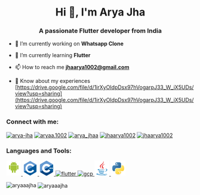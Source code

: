 <h1 align="center">Hi 👋, I'm Arya Jha</h1>
<h3 align="center">A passionate Flutter developer from India</h3>

- 🔭 I’m currently working on **Whatsapp Clone**

- 🌱 I’m currently learning **Flutter**

- 📫 How to reach me **jhaarya1002@gmail.com**

- 📄 Know about my experiences [https://drive.google.com/file/d/1irXyOIdpDsx97hVogarpJ33_W_iX5UDs/view?usp=sharing](https://drive.google.com/file/d/1irXyOIdpDsx97hVogarpJ33_W_iX5UDs/view?usp=sharing)

<h3 align="left">Connect with me:</h3>
<p align="left">
<a href="https://stackoverflow.com/users/arya-jha" target="blank"><img align="center" src="https://raw.githubusercontent.com/rahuldkjain/github-profile-readme-generator/master/src/images/icons/Social/stack-overflow.svg" alt="arya-jha" height="30" width="40" /></a>
<a href="https://instagram.com/aryaa.1002" target="blank"><img align="center" src="https://raw.githubusercontent.com/rahuldkjain/github-profile-readme-generator/master/src/images/icons/Social/instagram.svg" alt="aryaa.1002" height="30" width="40" /></a>
<a href="https://www.codechef.com/users/arya_jhaa" target="blank"><img align="center" src="https://cdn.jsdelivr.net/npm/simple-icons@3.1.0/icons/codechef.svg" alt="arya_jhaa" height="30" width="40" /></a>
<a href="https://www.hackerrank.com/jhaarya1002" target="blank"><img align="center" src="https://raw.githubusercontent.com/rahuldkjain/github-profile-readme-generator/master/src/images/icons/Social/hackerrank.svg" alt="jhaarya1002" height="30" width="40" /></a>
<a href="https://auth.geeksforgeeks.org/user/jhaarya1002" target="blank"><img align="center" src="https://raw.githubusercontent.com/rahuldkjain/github-profile-readme-generator/master/src/images/icons/Social/geeks-for-geeks.svg" alt="jhaarya1002" height="30" width="40" /></a>
</p>

<h3 align="left">Languages and Tools:</h3>
<p align="left"> <a href="https://developer.android.com" target="_blank" rel="noreferrer"> <img src="https://raw.githubusercontent.com/devicons/devicon/master/icons/android/android-original-wordmark.svg" alt="android" width="40" height="40"/> </a> <a href="https://www.cprogramming.com/" target="_blank" rel="noreferrer"> <img src="https://raw.githubusercontent.com/devicons/devicon/master/icons/c/c-original.svg" alt="c" width="40" height="40"/> </a> <a href="https://www.w3schools.com/cpp/" target="_blank" rel="noreferrer"> <img src="https://raw.githubusercontent.com/devicons/devicon/master/icons/cplusplus/cplusplus-original.svg" alt="cplusplus" width="40" height="40"/> </a> <a href="https://flutter.dev" target="_blank" rel="noreferrer"> <img src="https://www.vectorlogo.zone/logos/flutterio/flutterio-icon.svg" alt="flutter" width="40" height="40"/> </a> <a href="https://cloud.google.com" target="_blank" rel="noreferrer"> <img src="https://www.vectorlogo.zone/logos/google_cloud/google_cloud-icon.svg" alt="gcp" width="40" height="40"/> </a> <a href="https://www.java.com" target="_blank" rel="noreferrer"> <img src="https://raw.githubusercontent.com/devicons/devicon/master/icons/java/java-original.svg" alt="java" width="40" height="40"/> </a> <a href="https://www.python.org" target="_blank" rel="noreferrer"> <img src="https://raw.githubusercontent.com/devicons/devicon/master/icons/python/python-original.svg" alt="python" width="40" height="40"/> </a> </p>

<p><img align="left" src="https://github-readme-stats.vercel.app/api/top-langs?username=aryaaajha&show_icons=true&locale=en&layout=compact" alt="aryaaajha" /></p>

<p>&nbsp;<img align="center" src="https://github-readme-stats.vercel.app/api?username=aryaaajha&show_icons=true&locale=en" alt="aryaaajha" /></p>
